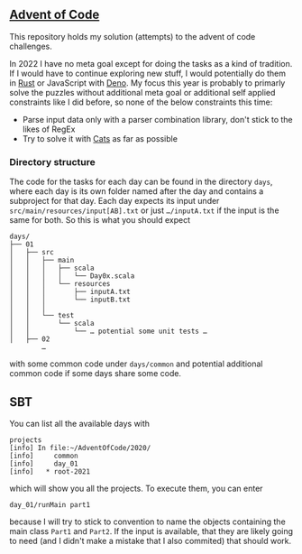 ## [Advent of Code][aoc]

This repository holds my solution (attempts) to the advent of code challenges.

In 2022 I have no meta goal except for doing the tasks as a kind of tradition. If I would have to continue exploring new stuff, I would potentially do them in [Rust] or JavaScript with [Deno].
My focus this year is probably to primarly solve the puzzles without additional meta goal or additional self applied constraints like I did before, so none of the below constraints this time:
* Parse input data only with a parser combination library, don't stick to the likes of RegEx
* Try to solve it with [Cats] as far as possible


### Directory structure

The code for the tasks for each day can be found in the directory `days`, where each day is its own folder named after the day and contains a subproject for that day.
Each day expects its input under `src/main/resources/input[AB].txt` or just `…/inputA.txt` if the input is the same for both.
So this is what you should expect

    days/
    ├── 01
    │   ├── src
    │   │   ├── main
    │   │   │   ├── scala
    │   │   │   │   └── Day0x.scala
    │   │   │   └── resources
    │   │   │       ├── inputA.txt
    │   │   │       └── inputB.txt
    │   │   │
    │   │   └── test
    │   │       └── scala
    │   │           └── … potential some unit tests …
    │   ├── 02
            …

with some common code under `days/common` and potential additional common code if some days share some code.
      
## SBT

You can list all the available days with

    projects
    [info] In file:~/AdventOfCode/2020/
    [info]     common
    [info]     day_01
    [info]   * root-2021

which will show you all the projects. To execute them, you can enter

    day_01/runMain part1

because I will try to stick to convention to name the objects containing the main class `Part1` and `Part2`.
If the input is available, that they are likely going to need (and I didn't make a mistake that I also commited) that should work.

[aoc]: https://adventofcode.com/
[Cats]: https://typelevel.org/cats/
[Rust]: https://www.rust-lang.org/
[Deno]: https://deno.land/